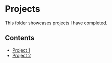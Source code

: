 # Projects
This folder showcases projects I have completed.
## Contents
* [Project 1](Project_1)
* [Project 2](project_2)
